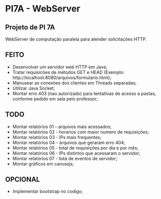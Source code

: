 # PI7A - WebServer

## Projeto de PI 7A
WebServer de computação paralela para atender solicitações HTTP.

## FEITO
* Desenvolver um servidor web HTTP em Java;
* Tratar requisicões de métodos GET e HEAD (Exemplo: http://localhost:8080/arquivos/formulario.html);
* Manusear as conexões dos clientes em Threads separadas;
* Utilizar Java Socket;
* Montar erro 403 (nao autorizado) para tentativas de acesso a pastas, conforme pedido em sala pelo professor;

## TODO
* Montar relatórios 01 - arquivos mais acessados;
* Montar relatórios 02 - horarios com maior numero de requisições;
* Montar relatórios 03 - IPs mais frequentes;
* Montar relatórios 04 - arquivos que geraram erro 404;
* Montar relatórios 05 - total de requisições por dia e por mês;
* Montar relatórios 06 - IPs distintos que acessaram o servidor;
* Montar relatórios 07 - lista de eventos de servidor;
* Montar gráficos em canvasjs;

## OPCIONAL
* Implementar bootstrap no codigo;
